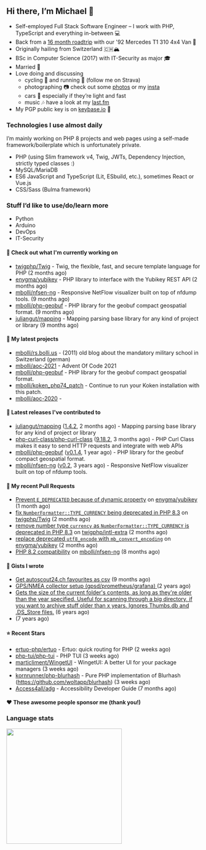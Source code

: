 ## Hi there, I’m Michael 👋

- Self-employed Full Stack Software Engineer – I work with PHP, TypeScript and everything in-between 💻
- Back from a [16 month roadtrip](https://unterwegs.2und1.ch) with our '92 Mercedes T1 310 4x4 Van 🚒
- Originally hailing from Switzerland 🇨🇭🏔
- BSc in Computer Science (2017) with IT-Security as major 🎓
- Married 💍
- Love doing and discussing
  - cycling 🚴 and running 🏃 (follow me on Strava)
  - photographing 📷 check out some [photos](https://bolli.us) or my [insta](https://instagram.com/michaelbolli)
  - cars 🚗 especially if they’re light and fast
  - music 🎶 have a look at my [last.fm](https://last.fm/user/bolley)
- My PGP public key is on [keybase.io](https://keybase.io/mbolli) 🔑

### Technologies I use almost daily
I’m mainly working on PHP 8 projects and web pages using a self-made framework/boilerplate which is unfortunately private.
- PHP (using Slim framework v4, Twig, JWTs, Dependency Injection, strictly typed classes :)
- MySQL/MariaDB
- ES6 JavaScript and TypeScript (Lit, ESbuild, etc.), sometimes React or Vue.js
- CSS/Sass (Bulma framework)

### Stuff I’d like to use/do/learn more
- Python
- Arduino
- DevOps
- IT-Security

#### 👷 Check out what I'm currently working on

- [twigphp/Twig](https://github.com/twigphp/Twig) - Twig, the flexible, fast, and secure template language for PHP (2 months ago)
- [enygma/yubikey](https://github.com/enygma/yubikey) - PHP library to interface with the Yubikey REST API (2 months ago)
- [mbolli/nfsen-ng](https://github.com/mbolli/nfsen-ng) - Responsive NetFlow visualizer built on top of nfdump tools. (9 months ago)
- [mbolli/php-geobuf](https://github.com/mbolli/php-geobuf) - PHP library for the geobuf compact geospatial format. (9 months ago)
- [juliangut/mapping](https://github.com/juliangut/mapping) - Mapping parsing base library for any kind of project or library (9 months ago)

#### 🌱 My latest projects

- [mbolli/rs.bolli.us](https://github.com/mbolli/rs.bolli.us) - (2011) old blog about the mandatory military school in Switzerland (german)
- [mbolli/aoc-2021](https://github.com/mbolli/aoc-2021) - Advent Of Code 2021
- [mbolli/php-geobuf](https://github.com/mbolli/php-geobuf) - PHP library for the geobuf compact geospatial format.
- [mbolli/koken_php74_patch](https://github.com/mbolli/koken_php74_patch) - Continue to run your Koken installation with this patch.
- [mbolli/aoc-2020](https://github.com/mbolli/aoc-2020) - 

#### 🔭 Latest releases I've contributed to

- [juliangut/mapping](https://github.com/juliangut/mapping) ([1.4.2](https://github.com/juliangut/mapping/releases/tag/1.4.2), 2 months ago) - Mapping parsing base library for any kind of project or library
- [php-curl-class/php-curl-class](https://github.com/php-curl-class/php-curl-class) ([9.18.2](https://github.com/php-curl-class/php-curl-class/releases/tag/9.18.2), 3 months ago) - PHP Curl Class makes it easy to send HTTP requests and integrate with web APIs
- [mbolli/php-geobuf](https://github.com/mbolli/php-geobuf) ([v0.1.4](https://github.com/mbolli/php-geobuf/releases/tag/v0.1.4), 1 year ago) - PHP library for the geobuf compact geospatial format.
- [mbolli/nfsen-ng](https://github.com/mbolli/nfsen-ng) ([v0.2](https://github.com/mbolli/nfsen-ng/releases/tag/v0.2), 3 years ago) - Responsive NetFlow visualizer built on top of nfdump tools.

#### 🔨 My recent Pull Requests

- [Prevent `E_DEPRECATED` because of dynamic property](https://github.com/enygma/yubikey/pull/34) on [enygma/yubikey](https://github.com/enygma/yubikey) (1 month ago)
- [fix `NumberFormatter::TYPE_CURRENCY` being deprecated in PHP 8.3](https://github.com/twigphp/Twig/pull/3894) on [twigphp/Twig](https://github.com/twigphp/Twig) (2 months ago)
- [remove number type `currency` as `NumberFormatter::TYPE_CURRENCY` is deprecated in PHP 8.3](https://github.com/twigphp/intl-extra/pull/10) on [twigphp/intl-extra](https://github.com/twigphp/intl-extra) (2 months ago)
- [replace deprecated `utf8_encode` with `mb_convert_encoding`](https://github.com/enygma/yubikey/pull/33) on [enygma/yubikey](https://github.com/enygma/yubikey) (2 months ago)
- [PHP 8.2 compatibility](https://github.com/mbolli/nfsen-ng/pull/90) on [mbolli/nfsen-ng](https://github.com/mbolli/nfsen-ng) (8 months ago)

#### 📓 Gists I wrote

- [Get autoscout24.ch favourites as csv](https://gist.github.com/cadfa79fd026e205b8b05716068ff19c) (9 months ago)
- [GPS/NMEA collector setup (gpsd/prometheus/grafana) ](https://gist.github.com/fba44156cf668940e325f98cb62483f7) (2 years ago)
- [Gets the size of the current folder&#39;s contents, as long as they&#39;re older than the year specified. Useful for scanning through a big directory, if you want to archive stuff older than x years. Ignores Thumbs.db and .DS_Store files.](https://gist.github.com/8ba3def57706c654187379796af735a6) (6 years ago)
- [](https://gist.github.com/92d2f67475453c77eed2b3a35ec42904) (7 years ago)

#### ⭐ Recent Stars

- [ertuo-php/ertuo](https://github.com/ertuo-php/ertuo) - Ertuo: quick routing for PHP (2 weeks ago)
- [php-tui/php-tui](https://github.com/php-tui/php-tui) - PHP TUI (3 weeks ago)
- [marticliment/WingetUI](https://github.com/marticliment/WingetUI) - WingetUI: A better UI for your package managers (3 weeks ago)
- [kornrunner/php-blurhash](https://github.com/kornrunner/php-blurhash) - Pure PHP implementation of Blurhash (https://github.com/woltapp/blurhash) (3 weeks ago)
- [Access4all/adg](https://github.com/Access4all/adg) - Accessibility Developer Guide (7 months ago)

#### ❤️ These awesome people sponsor me (thank you!)


### Language stats

[<img src="https://wakatime.com/share/@4a3a3032-9f00-4295-ad68-7732dd16f99c/c309d176-afe6-4dca-9375-1ddb3b797912.svg" width="300">](https://wakatime.com/share/@4a3a3032-9f00-4295-ad68-7732dd16f99c/c309d176-afe6-4dca-9375-1ddb3b797912.svg)
